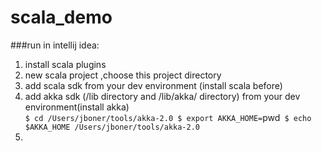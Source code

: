 # scala_demo


###run in intellij idea:
1. install scala plugins
2. new scala project ,choose this project directory
3. add scala sdk from your dev  environment (install scala before)
4. add akka sdk (/lib directory and /lib/akka/ directory) from your dev  environment(install akka)  <br/>
`$ cd /Users/jboner/tools/akka-2.0
 $ export AKKA_HOME=`pwd`
 $ echo $AKKA_HOME
 /Users/jboner/tools/akka-2.0`
 5. 